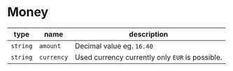# Money
| type     | name       | description                                     |
|----------|------------|-------------------------------------------------|
| `string` | `amount`   | Decimal value eg. `16.40`                       |
| `string` | `currency` | Used currency currently only `EUR` is possible. |
